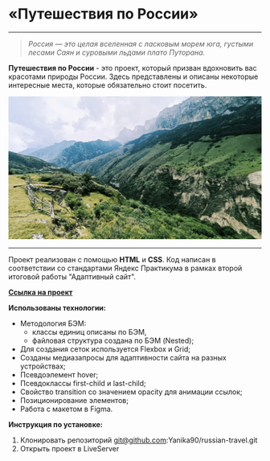# «Путешествия по России»
___
> _Россия — это целая вселенная с ласковым морем юга, густыми лесами Саян и суровыми льдами плато Путорана._

**Путешествия по России** - это проект, который призван вдохновить вас красотами природы России. Здесь представлены и описаны некоторые интересные места, которые обязательно стоит посетить. 

![Кавказ, фото Егоровой Яны](./images/my_kavkaz.jpg "Кавказ, фото Егоровой Яны")

___

Проект реализован с помощью **HTML** и **CSS**.
Код написан в соответствии со стандартами Яндекс Практикума в рамках второй итоговой работы "Адаптивный сайт".

**[Ссылка на проект](https://yanika90.github.io/russian-travel/)**

**Использованы технологии:**
* Методология БЭМ:
  - классы единиц описаны по БЭМ,
  - файловая структура создана по БЭМ (Nested);
* Для создания сеток используется Flexbox и Grid;
* Созданы медиазапросы для адаптивности сайта на разных устройствах;
* Псевдоэлемент hover;
* Псевдоклассы first-child и last-child;
* Свойство transition со значением opacity для анимации ссылок;
* Позиционирование элементов;
* Работа с макетом в Figma.

**Инструкция по установке:**
1. Клонировать репозиторий git@github.com:Yanika90/russian-travel.git
2. Открыть проект в LiveServer
